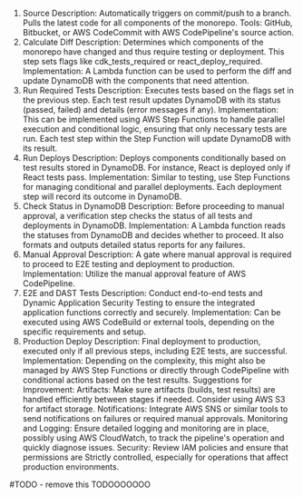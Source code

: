 1. Source
Description: Automatically triggers on commit/push to a branch. Pulls the latest code for all components of the monorepo.
Tools: GitHub, Bitbucket, or AWS CodeCommit with AWS CodePipeline's source action.
2. Calculate Diff
Description: Determines which components of the monorepo have changed and thus require testing or deployment. This step sets flags like cdk_tests_required or react_deploy_required.
Implementation: A Lambda function can be used to perform the diff and update DynamoDB with the components that need attention.
3. Run Required Tests
Description: Executes tests based on the flags set in the previous step. Each test result updates DynamoDB with its status (passed, failed) and details (error messages if any).
Implementation: This can be implemented using AWS Step Functions to handle parallel execution and conditional logic, ensuring that only necessary tests are run. Each test step within the Step Function will update DynamoDB with its result.
4. Run Deploys
Description: Deploys components conditionally based on test results stored in DynamoDB. For instance, React is deployed only if React tests pass.
Implementation: Similar to testing, use Step Functions for managing conditional and parallel deployments. Each deployment step will record its outcome in DynamoDB.
5. Check Status in DynamoDB
Description: Before proceeding to manual approval, a verification step checks the status of all tests and deployments in DynamoDB.
Implementation: A Lambda function reads the statuses from DynamoDB and decides whether to proceed. It also formats and outputs detailed status reports for any failures.
6. Manual Approval
Description: A gate where manual approval is required to proceed to E2E testing and deployment to production.
Implementation: Utilize the manual approval feature of AWS CodePipeline.
7. E2E and DAST Tests
Description: Conduct end-to-end tests and Dynamic Application Security Testing to ensure the integrated application functions correctly and securely.
Implementation: Can be executed using AWS CodeBuild or external tools, depending on the specific requirements and setup.
8. Production Deploy
Description: Final deployment to production, executed only if all previous steps, including E2E tests, are successful.
Implementation: Depending on the complexity, this might also be managed by AWS Step Functions or directly through CodePipeline with conditional actions based on the test results.
Suggestions for Improvement:
Artifacts: Make sure artifacts (builds, test results) are handled efficiently between stages if needed. Consider using AWS S3 for artifact storage.
Notifications: Integrate AWS SNS or similar tools to send notifications on failures or required manual approvals.
Monitoring and Logging: Ensure detailed logging and monitoring are in place, possibly using AWS CloudWatch, to track the pipeline's operation and quickly diagnose issues.
Security: Review IAM policies and ensure that permissions are Strictly controlled, especially for operations that affect production environments.


#TODO - remove this TODOOOOOOO
